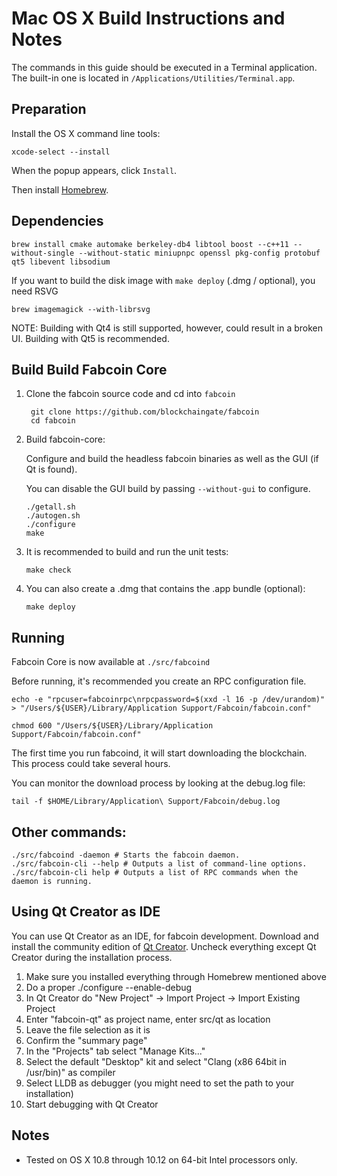 Mac OS X Build Instructions and Notes
====================================
The commands in this guide should be executed in a Terminal application.
The built-in one is located in `/Applications/Utilities/Terminal.app`.

Preparation
-----------
Install the OS X command line tools:

`xcode-select --install`

When the popup appears, click `Install`.

Then install [Homebrew](https://brew.sh).

Dependencies
----------------------

    brew install cmake automake berkeley-db4 libtool boost --c++11 --without-single --without-static miniupnpc openssl pkg-config protobuf qt5 libevent libsodium

If you want to build the disk image with `make deploy` (.dmg / optional), you need RSVG

    brew imagemagick --with-librsvg

NOTE: Building with Qt4 is still supported, however, could result in a broken UI. Building with Qt5 is recommended.

Build Build Fabcoin Core
------------------------

1. Clone the fabcoin source code and cd into `fabcoin`

        git clone https://github.com/blockchaingate/fabcoin
        cd fabcoin
 

2.  Build fabcoin-core:

    Configure and build the headless fabcoin binaries as well as the GUI (if Qt is found).

    You can disable the GUI build by passing `--without-gui` to configure.

        ./getall.sh
        ./autogen.sh
        ./configure
        make

3.  It is recommended to build and run the unit tests:

        make check

4.  You can also create a .dmg that contains the .app bundle (optional):

        make deploy

Running
-------

Fabcoin Core is now available at `./src/fabcoind`

Before running, it's recommended you create an RPC configuration file.

    echo -e "rpcuser=fabcoinrpc\nrpcpassword=$(xxd -l 16 -p /dev/urandom)" > "/Users/${USER}/Library/Application Support/Fabcoin/fabcoin.conf"

    chmod 600 "/Users/${USER}/Library/Application Support/Fabcoin/fabcoin.conf"

The first time you run fabcoind, it will start downloading the blockchain. This process could take several hours.

You can monitor the download process by looking at the debug.log file:

    tail -f $HOME/Library/Application\ Support/Fabcoin/debug.log

Other commands:
-------

    ./src/fabcoind -daemon # Starts the fabcoin daemon.
    ./src/fabcoin-cli --help # Outputs a list of command-line options.
    ./src/fabcoin-cli help # Outputs a list of RPC commands when the daemon is running.

Using Qt Creator as IDE
------------------------
You can use Qt Creator as an IDE, for fabcoin development.
Download and install the community edition of [Qt Creator](https://www.qt.io/download/).
Uncheck everything except Qt Creator during the installation process.

1. Make sure you installed everything through Homebrew mentioned above
2. Do a proper ./configure --enable-debug
3. In Qt Creator do "New Project" -> Import Project -> Import Existing Project
4. Enter "fabcoin-qt" as project name, enter src/qt as location
5. Leave the file selection as it is
6. Confirm the "summary page"
7. In the "Projects" tab select "Manage Kits..."
8. Select the default "Desktop" kit and select "Clang (x86 64bit in /usr/bin)" as compiler
9. Select LLDB as debugger (you might need to set the path to your installation)
10. Start debugging with Qt Creator

Notes
-----

* Tested on OS X 10.8 through 10.12 on 64-bit Intel processors only.


